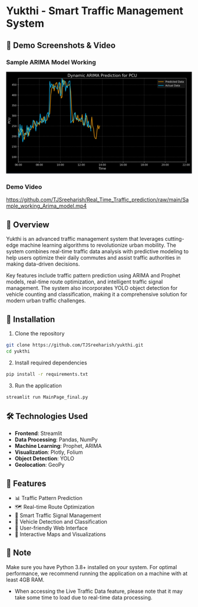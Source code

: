 # Yukthi - Smart Traffic Management System


## 📸 Demo Screenshots & Video



### Sample ARIMA Model Working
![ARIMA Model](Sample_working_Arima_model.png)

### Demo Video
https://github.com/TJSreeharish/Real_Time_Traffic_prediction/raw/main/Sample_working_Arima_model.mp4

## 🌟 Overview

Yukthi is an advanced traffic management system that leverages cutting-edge machine learning algorithms to revolutionize urban mobility. The system combines real-time traffic data analysis with predictive modeling to help users optimize their daily commutes and assist traffic authorities in making data-driven decisions.

Key features include traffic pattern prediction using ARIMA and Prophet models, real-time route optimization, and intelligent traffic signal management. The system also incorporates YOLO object detection for vehicle counting and classification, making it a comprehensive solution for modern urban traffic challenges.

## 🚀 Installation

1. Clone the repository
```bash
git clone https://github.com/TJSreeharish/yukthi.git
cd yukthi
```

2. Install required dependencies
```bash
pip install -r requirements.txt
```

3. Run the application
```bash
streamlit run MainPage_final.py
```

## 🛠️ Technologies Used

- **Frontend**: Streamlit
- **Data Processing**: Pandas, NumPy
- **Machine Learning**: Prophet, ARIMA
- **Visualization**: Plotly, Folium
- **Object Detection**: YOLO
- **Geolocation**: GeoPy

## 🔑 Features

- 📊 Traffic Pattern Prediction
- 🗺️ Real-time Route Optimization
- 🚦 Smart Traffic Signal Management
- 🚗 Vehicle Detection and Classification
- 📱 User-friendly Web Interface
- 📍 Interactive Maps and Visualizations

## 📝 Note

Make sure you have Python 3.8+ installed on your system. For optimal performance, we recommend running the application on a machine with at least 4GB RAM.

- When accessing the Live Traffic Data feature, please note that it may take some time to load due to real-time data processing.
